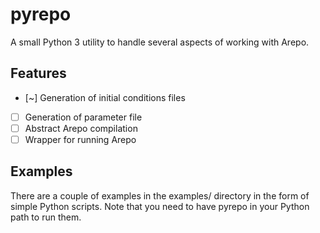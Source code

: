 # pyrepo

A small Python 3 utility to handle several aspects of working with Arepo.

## Features

- [~] Generation of initial conditions files
- [ ] Generation of parameter file
- [ ] Abstract Arepo compilation
- [ ] Wrapper for running Arepo

## Examples

There are a couple of examples in the examples/ directory in the form of simple
Python scripts. Note that you need to have pyrepo in your Python path to run
them.
